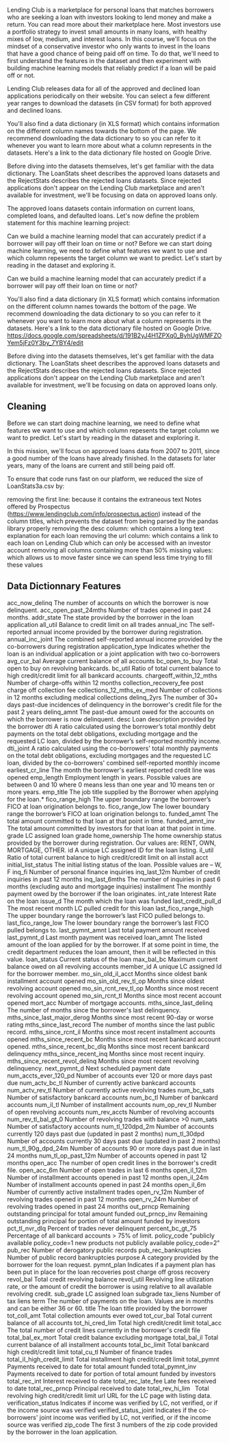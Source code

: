 Lending Club is a marketplace for personal loans that matches borrowers who are seeking a loan with investors looking to lend money and make a return. You can read more about their marketplace here.
Most investors use a portfolio strategy to invest small amounts in many loans, with healthy mixes of low, medium, and interest loans. In this course, we'll focus on the mindset of a conservative investor who only wants to invest in the loans that have a good chance of being paid off on time. To do that, we'll need to first understand the features in the dataset and then experiment with building machine learning models that reliably predict if a loan will be paid off or not.

Lending Club releases data for all of the approved and declined loan applications periodically on their website. You can select a few different year ranges to download the datasets (in CSV format) for both approved and declined loans.

You'll also find a data dictionary (in XLS format) which contains information on the different column names towards the bottom of the page. We recommend downloading the data dictionary to so you can refer to it whenever you want to learn more about what a column represents in the datasets. Here's a link to the data dictionary file hosted on Google Drive.

Before diving into the datasets themselves, let's get familiar with the data dictionary. The LoanStats sheet describes the approved loans datasets and the RejectStats describes the rejected loans datasets. Since rejected applications don't appear on the Lending Club marketplace and aren't available for investment, we'll be focusing on data on approved loans only.

The approved loans datasets contain information on current loans, completed loans, and defaulted loans. Let's now define the problem statement for this machine learning project:

Can we build a machine learning model that can accurately predict if a borrower will pay off their loan on time or not?
Before we can start doing machine learning, we need to define what features we want to use and which column repesents the target column we want to predict. Let's start by reading in the dataset and exploring it.

Can we build a machine learning model that can accurately predict if a borrower will pay off their loan on time or not?




You'll also find a data dictionary (in XLS format) which contains information on the different column names towards the bottom of the page. We recommend downloading the data dictionary to so you can refer to it whenever you want to learn more about what a column represents in the datasets. Here's a link to the data dictionary file hosted on Google Drive. https://docs.google.com/spreadsheets/d/191B2yJ4H1ZPXq0_ByhUgWMFZOYem5jFz0Y3by_7YBY4/edit

Before diving into the datasets themselves, let's get familiar with the data dictionary. The LoanStats sheet describes the approved loans datasets and the RejectStats describes the rejected loans datasets. Since rejected applications don't appear on the Lending Club marketplace and aren't available for investment, we'll be focusing on data on approved loans only.


## Cleaning

Before we can start doing machine learning, we need to define what features we want to use and which column repesents the target column we want to predict. Let's start by reading in the dataset and exploring it.



In this mission, we'll focus on approved loans data from 2007 to 2011, since a good number of the loans have already finished. In the datasets for later years, many of the loans are current and still being paid off.

To ensure that code runs fast on our platform, we reduced the size of LoanStats3a.csv by:

removing the first line:
because it contains the extraneous text Notes offered by Prospectus (https://www.lendingclub.com/info/prospectus.action) instead of the column titles, which prevents the dataset from being parsed by the pandas library properly
removing the desc column:
which contains a long text explanation for each loan
removing the url column:
which contains a link to each loan on Lending Club which can only be accessed with an investor account
removing all columns containing more than 50% missing values:
which allows us to move faster since we can spend less time trying to fill these values

## Data Dictionnary Features

acc_now_delinq	The number of accounts on which the borrower is now delinquent.
acc_open_past_24mths	Number of trades opened in past 24 months.
addr_state	The state provided by the borrower in the loan application
all_util	Balance to credit limit on all trades
annual_inc	The self-reported annual income provided by the borrower during registration.
annual_inc_joint	The combined self-reported annual income provided by the co-borrowers during registration
application_type	Indicates whether the loan is an individual application or a joint application with two co-borrowers
avg_cur_bal	Average current balance of all accounts
bc_open_to_buy	Total open to buy on revolving bankcards.
bc_util	Ratio of total current balance to high credit/credit limit for all bankcard accounts.
chargeoff_within_12_mths	Number of charge-offs within 12 months
collection_recovery_fee	post charge off collection fee
collections_12_mths_ex_med	Number of collections in 12 months excluding medical collections
delinq_2yrs	The number of 30+ days past-due incidences of delinquency in the borrower's credit file for the past 2 years
delinq_amnt	The past-due amount owed for the accounts on which the borrower is now delinquent.
desc	Loan description provided by the borrower
dti	A ratio calculated using the borrower’s total monthly debt payments on the total debt obligations, excluding mortgage and the requested LC loan, divided by the borrower’s self-reported monthly income.
dti_joint	A ratio calculated using the co-borrowers' total monthly payments on the total debt obligations, excluding mortgages and the requested LC loan, divided by the co-borrowers' combined self-reported monthly income
earliest_cr_line	The month the borrower's earliest reported credit line was opened
emp_length	Employment length in years. Possible values are between 0 and 10 where 0 means less than one year and 10 means ten or more years. 
emp_title	The job title supplied by the Borrower when applying for the loan.*
fico_range_high	The upper boundary range the borrower’s FICO at loan origination belongs to.
fico_range_low	The lower boundary range the borrower’s FICO at loan origination belongs to.
funded_amnt	The total amount committed to that loan at that point in time.
funded_amnt_inv	The total amount committed by investors for that loan at that point in time.
grade	LC assigned loan grade
home_ownership	The home ownership status provided by the borrower during registration. Our values are: RENT, OWN, MORTGAGE, OTHER.
id	A unique LC assigned ID for the loan listing.
il_util	Ratio of total current balance to high credit/credit limit on all install acct
initial_list_status	The initial listing status of the loan. Possible values are – W, F
inq_fi	Number of personal finance inquiries
inq_last_12m	Number of credit inquiries in past 12 months
inq_last_6mths	The number of inquiries in past 6 months (excluding auto and mortgage inquiries)
installment	The monthly payment owed by the borrower if the loan originates.
int_rate	Interest Rate on the loan
issue_d	The month which the loan was funded
last_credit_pull_d	The most recent month LC pulled credit for this loan
last_fico_range_high	The upper boundary range the borrower’s last FICO pulled belongs to.
last_fico_range_low	The lower boundary range the borrower’s last FICO pulled belongs to.
last_pymnt_amnt	Last total payment amount received
last_pymnt_d	Last month payment was received
loan_amnt	The listed amount of the loan applied for by the borrower. If at some point in time, the credit department reduces the loan amount, then it will be reflected in this value.
loan_status	Current status of the loan
max_bal_bc	Maximum current balance owed on all revolving accounts
member_id	A unique LC assigned Id for the borrower member.
mo_sin_old_il_acct	Months since oldest bank installment account opened
mo_sin_old_rev_tl_op	Months since oldest revolving account opened
mo_sin_rcnt_rev_tl_op	Months since most recent revolving account opened
mo_sin_rcnt_tl	Months since most recent account opened
mort_acc	Number of mortgage accounts.
mths_since_last_delinq	The number of months since the borrower's last delinquency.
mths_since_last_major_derog	Months since most recent 90-day or worse rating
mths_since_last_record	The number of months since the last public record.
mths_since_rcnt_il	Months since most recent installment accounts opened
mths_since_recent_bc	Months since most recent bankcard account opened.
mths_since_recent_bc_dlq	Months since most recent bankcard delinquency
mths_since_recent_inq	Months since most recent inquiry.
mths_since_recent_revol_delinq	Months since most recent revolving delinquency.
next_pymnt_d	Next scheduled payment date
num_accts_ever_120_pd	Number of accounts ever 120 or more days past due
num_actv_bc_tl	Number of currently active bankcard accounts
num_actv_rev_tl	Number of currently active revolving trades
num_bc_sats	Number of satisfactory bankcard accounts
num_bc_tl	Number of bankcard accounts
num_il_tl	Number of installment accounts
num_op_rev_tl	Number of open revolving accounts
num_rev_accts	Number of revolving accounts
num_rev_tl_bal_gt_0	Number of revolving trades with balance >0
num_sats	Number of satisfactory accounts
num_tl_120dpd_2m	Number of accounts currently 120 days past due (updated in past 2 months)
num_tl_30dpd	Number of accounts currently 30 days past due (updated in past 2 months)
num_tl_90g_dpd_24m	Number of accounts 90 or more days past due in last 24 months
num_tl_op_past_12m	Number of accounts opened in past 12 months
open_acc	The number of open credit lines in the borrower's credit file.
open_acc_6m	Number of open trades in last 6 months
open_il_12m	Number of installment accounts opened in past 12 months
open_il_24m	Number of installment accounts opened in past 24 months
open_il_6m	Number of currently active installment trades
open_rv_12m	Number of revolving trades opened in past 12 months
open_rv_24m	Number of revolving trades opened in past 24 months
out_prncp	Remaining outstanding principal for total amount funded
out_prncp_inv	Remaining outstanding principal for portion of total amount funded by investors
pct_tl_nvr_dlq	Percent of trades never delinquent
percent_bc_gt_75	Percentage of all bankcard accounts > 75% of limit.
policy_code	"publicly available policy_code=1
new products not publicly available policy_code=2"
pub_rec	Number of derogatory public records
pub_rec_bankruptcies	Number of public record bankruptcies
purpose	A category provided by the borrower for the loan request. 
pymnt_plan	Indicates if a payment plan has been put in place for the loan
recoveries	post charge off gross recovery
revol_bal	Total credit revolving balance
revol_util	Revolving line utilization rate, or the amount of credit the borrower is using relative to all available revolving credit.
sub_grade	LC assigned loan subgrade
tax_liens	Number of tax liens
term	The number of payments on the loan. Values are in months and can be either 36 or 60.
title	The loan title provided by the borrower
tot_coll_amt	Total collection amounts ever owed
tot_cur_bal	Total current balance of all accounts
tot_hi_cred_lim	Total high credit/credit limit
total_acc	The total number of credit lines currently in the borrower's credit file
total_bal_ex_mort	Total credit balance excluding mortgage
total_bal_il	Total current balance of all installment accounts
total_bc_limit	Total bankcard high credit/credit limit
total_cu_tl	Number of finance trades
total_il_high_credit_limit	Total installment high credit/credit limit
total_pymnt	Payments received to date for total amount funded
total_pymnt_inv	Payments received to date for portion of total amount funded by investors
total_rec_int	Interest received to date
total_rec_late_fee	Late fees received to date
total_rec_prncp	Principal received to date
total_rev_hi_lim  	Total revolving high credit/credit limit
url	URL for the LC page with listing data.
verification_status	Indicates if income was verified by LC, not verified, or if the income source was verified
verified_status_joint	Indicates if the co-borrowers' joint income was verified by LC, not verified, or if the income source was verified
zip_code	The first 3 numbers of the zip code provided by the borrower in the loan application.
